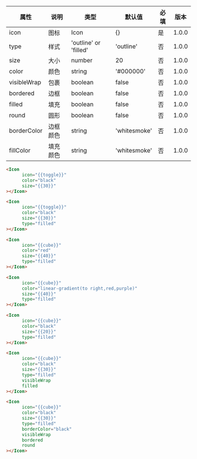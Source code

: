 | 属性 | 说明 | 类型 | 默认值 | 必填 | 版本 |
| - | - | - | - | - | - |
| icon | 图标 | Icon | {} | 是 | 1.0.0 |
| type | 样式 | 'outline' or 'filled' | 'outline' | 否 | 1.0.0 |
| size | 大小 | number | 20 | 否 | 1.0.0 |
| color | 颜色 | string | '#000000' | 否 | 1.0.0 |
| visibleWrap | 包裹 | boolean | false | 否 | 1.0.0 |
| bordered | 边框 | boolean | false | 否 | 1.0.0 |
| filled | 填充 | boolean | false | 否 | 1.0.0 |
| round | 圆形 | boolean | false | 否 | 1.0.0 |
| borderColor | 边框颜色 | string | 'whitesmoke' | 否 | 1.0.0 |
| fillColor | 填充颜色 | string | 'whitesmoke' | 否 | 1.0.0 |

<Title>默认效果</Title>

```html
<Icon
      icon="{{toggle}}"
      color="black"
      size="{{30}}"
></Icon>
```

<Title>样式</Title>

```html
<Icon
      icon="{{toggle}}"
      color="black"
      size="{{30}}"
      type="filled"
></Icon>
```

<Title>颜色</Title>

```html
<Icon
      icon="{{cube}}"
      color="red"
      size="{{40}}"
      type="filled"
></Icon>
```

<Title>渐变色</Title>

```html
<Icon
      icon="{{cube}}"
      color="linear-gradient(to right,red,purple)"
      size="{{40}}"
      type="filled"
></Icon>
```

<Title>大小</Title>

```html
<Icon
      icon="{{cube}}"
      color="black"
      size="{{20}}"
      type="filled"
></Icon>
```

<Title>包裹</Title>

```html
<Icon
      icon="{{cube}}"
      color="black"
      size="{{30}}"
      type="filled"
      visibleWrap
      filled
></Icon>
```

<Title>包裹样式</Title>

```html
<Icon
      icon="{{cube}}"
      color="black"
      size="{{30}}"
      type="filled"
      borderColor="black"
      visibleWrap
      bordered
      round
></Icon>
```
